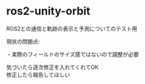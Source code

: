 # ros2-unity-orbit
ROS2との通信と軌跡の表示と予測についてのテスト用

現状の問題点:  
 
・実際のフィールドのサイズ感ではないので調整が必要  


気づいたら逐次修正を入れてくれてOK  
修正したら報告してほしい  
